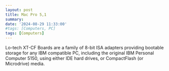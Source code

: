 ```yaml
---
layout: post
title: Mac Pro 5,1
summary: 
date: '2024-08-29 11:33:00'
#tags: [Computers, PC]
tags: [Computers]
---
```


Lo-tech XT-CF Boards are a family of 8-bit ISA adapters providing bootable storage for any IBM compatible PC, including the original IBM Personal Computer 5150, using either IDE hard drives, or CompactFlash (or Microdrive) media.
